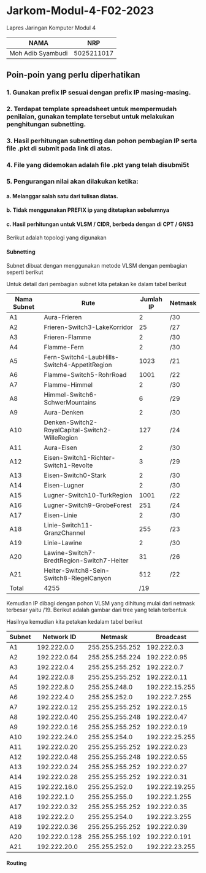# Jarkom-Modul-4-F02-2023
Lapres Jaringan Komputer Modul 4

|NAMA|NRP|
|:--:|:-:|
|Moh Adib Syambudi|5025211017|

## Poin-poin yang perlu diperhatikan
### 1. Gunakan prefix IP sesuai dengan prefix IP masing-masing.
### 2. Terdapat template spreadsheet untuk mempermudah penilaian, gunakan template tersebut untuk melakukan penghitungan subnetting.
### 3. Hasil perhitungan subnetting dan pohon pembagian IP serta file .pkt di submit pada link di atas.
### 4. File yang didemokan adalah file .pkt yang telah disubmi5t
### 5. Pengurangan nilai akan dilakukan ketika:
####      a. Melanggar salah satu dari tulisan diatas.
####      b. Tidak menggunakan PREFIX ip yang ditetapkan sebelumnya
####      c. Hasil perhitungan untuk VLSM / CIDR, berbeda dengan di CPT / GNS3

Berikut adalah topologi yang digunakan 



#### Subnetting
Subnet dibuat dengan menggunakan metode VLSM dengan pembagian seperti berikut


Untuk detail dari pembagian subnet kita petakan ke dalam tabel berikut

| Nama Subnet | Rute                                            | Jumlah IP | Netmask |
| ----------- | ----------------------------------------------- | --------- | ------- |
| A1          | Aura-Frieren                                    | 2         | /30     |
| A2          | Frieren-Switch3-LakeKorridor                    | 25        | /27     |
| A3          | Frieren-Flamme                                  | 2         | /30     |
| A4          | Flamme-Fern                                     | 2         | /30     |
| A5          | Fern-Switch4-LaubHills-Switch4-AppetitRegion    | 1023      | /21     |
| A6          | Flamme-Switch5-RohrRoad                         | 1001      | /22     |
| A7          | Flamme-Himmel                                   | 2         | /30     |
| A8          | Himmel-Switch6-SchwerMountains                  | 6         | /29     |
| A9          | Aura-Denken                                     | 2         | /30     |
| A10         | Denken-Switch2-RoyalCapital-Switch2-WilleRegion | 127       | /24     |
| A11         | Aura-Eisen                                      | 2         | /30     |
| A12         | Eisen-Switch1-Richter-Switch1-Revolte           | 3         | /29     |
| A13         | Eisen-Switch0-Stark                             | 2         | /30     |
| A14         | Eisen-Lugner                                    | 2         | /30     |
| A15         | Lugner-Switch10-TurkRegion                      | 1001      | /22     |
| A16         | Lugner-Switch9-GrobeForest                      | 251       | /24     |
| A17         | Eisen-Linie                                     | 2         | /30     |
| A18         | Linie-Switch11-GranzChannel                     | 255       | /23     |
| A19         | Linie-Lawine                                    | 2         | /30     |
| A20         | Lawine-Switch7-BredtRegion-Switch7-Heiter       | 31        | /26     |
| A21         | Heiter-Switch8-Sein-Switch8-RiegelCanyon        | 512       | /22     |
| Total       | 4255                                            | /19       |

Kemudian IP dibagi dengan pohon VLSM yang dihitung mulai dari netmask terbesar yaitu /19. Berikut adalah gambar dari tree yang telah terbentuk

Hasilnya kemudian kita petakan kedalam tabel berikut

| Subnet | Network ID    | Netmask         | Broadcast      |
| ------ | ------------- | --------------- | -------------- |
| A1     | 192.222.0.0   | 255.255.255.252 | 192.222.0.3    |
| A2     | 192.222.0.64  | 255.255.255.224 | 192.222.0.95   |
| A3     | 192.222.0.4   | 255.255.255.252 | 192.222.0.7    |
| A4     | 192.222.0.8   | 255.255.255.252 | 192.222.0.11   |
| A5     | 192.222.8.0   | 255.255.248.0   | 192.222.15.255 |
| A6     | 192.222.4.0   | 255.255.252.0   | 192.222.7.255  |
| A7     | 192.222.0.12  | 255.255.255.252 | 192.222.0.15   |
| A8     | 192.222.0.40  | 255.255.255.248 | 192.222.0.47   |
| A9     | 192.222.0.16  | 255.255.255.252 | 192.222.0.19   |
| A10    | 192.222.24.0  | 255.255.254.0   | 192.222.25.255 |
| A11    | 192.222.0.20  | 255.255.255.252 | 192.222.0.23   |
| A12    | 192.222.0.48  | 255.255.255.248 | 192.222.0.55   |
| A13    | 192.222.0.24  | 255.255.255.252 | 192.222.0.27   |
| A14    | 192.222.0.28  | 255.255.255.252 | 192.222.0.31   |
| A15    | 192.222.16.0  | 255.255.252.0   | 192.222.19.255 |
| A16    | 192.222.1.0   | 255.255.255.0   | 192.222.1.255  |
| A17    | 192.222.0.32  | 255.255.255.252 | 192.222.0.35   |
| A18    | 192.222.2.0   | 255.255.254.0   | 192.222.3.255  |
| A19    | 192.222.0.36  | 255.255.255.252 | 192.222.0.39   |
| A20    | 192.222.0.128 | 255.255.255.192 | 192.222.0.191  |
| A21    | 192.222.20.0  | 255.255.252.0   | 192.222.23.255 |

#### Routing 
